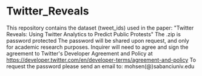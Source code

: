 # Twitter_Reveals
This repository contains the dataset (tweet_ids) used in the paper: "Twitter Reveals: Using Twitter Analytics to Predict Public Protests"
The .zip is password protected
The password will be shared upon request, and only for academic research purposes. Inquirer will need to agree and sign the agreement to Twitter's Developer Agreement and Policy at https://developer.twitter.com/en/developer-terms/agreement-and-policy
To request the password please send an email to: mohsen(@)sabanciuniv.edu
